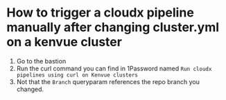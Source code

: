 # How to trigger a cloudx pipeline manually after changing cluster.yml on a kenvue cluster

1. Go to the bastion
2. Run the curl command you can find in 1Password named `Run cloudx pipelines using curl on Kenvue clusters`
3. Not that the `Branch` queryparam references the repo branch you changed.